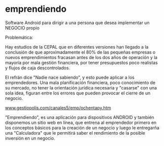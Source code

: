 emprendiendo
============

Software Android para dirigir a una persona que desea implementar un NEGOCIO propio

Problemática:

Hay estudios de la CEPAL que en diferentes versiones han llegado a la conclusión de que aproximadamente 
el 80% de las pequeñas empresas o nuevos emprendimientos fracasan antes de los dos años de operación y
la mayoría por mala gestión financiera, por tener presupuestos poco realistas y flujos de caja descontrolados.

El refrán dice "Nadie nace sabiendo", y esto puede aplicar a los emprendedores. Una mala planificación
financiera, poco conocimiento de su mercado, no tener la orientación jurídica necesaria y "casarse" con una
sola idea, figuran entre los errores que pueden provocar el cierre de un negocio. 

www.gestiopolis.com/canales5/emp/ochentapy.htm

"Emprendiendo", es una aplicación para dispositivos ANDROID y también disponemos un sitio web en línea,
que entrena al emprendedor primero en los conceptos básicos para la creación de un negocio y luego le entregarña
una "Calculadora" que le permitirá saber el rendimiento de la posible inversión en un negocio.
